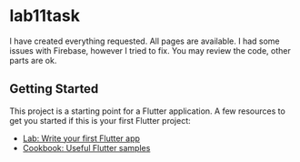 # lab11task

I have created everything requested. All pages are available. I had some issues with Firebase, however I tried 
to fix. You may review the code, other parts are ok.

## Getting Started
This project is a starting point for a Flutter application.
A few resources to get you started if this is your first Flutter project:

- [Lab: Write your first Flutter app](https://docs.flutter.dev/get-started/codelab)
- [Cookbook: Useful Flutter samples](https://docs.flutter.dev/cookbook)